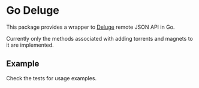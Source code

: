 # Go Deluge

This package provides a wrapper to [Deluge](http://deluge-torrent.org) remote JSON API in Go.

Currently only the methods associated with adding torrents and magnets to it are implemented.

## Example

Check the tests for usage examples.